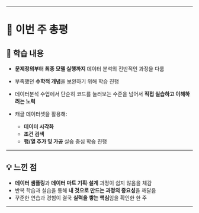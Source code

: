 
---

# 📘 이번 주 총평

## 📝 학습 내용

* **문제정의부터 최종 모델 실행까지** 데이터 분석의 전반적인 과정을 다룸
* 부족했던 **수학적 개념**을 보완하기 위해 학습 진행
* 데이터분석 수업에서 단순히 코드를 눌러보는 수준을 넘어서 **직접 실습하고 이해하려는 노력**
* 캐글 데이터셋을 활용해:

  * **데이터 시각화**
  * **조건 검색**
  * **행/열 추가 및 가공** 실습 중심 학습 진행

---

## 💡 느낀 점

* **데이터 샘플링**과 **데이터 마트 기획·설계** 과정이 쉽지 않음을 체감
* 반복 학습과 실습을 통해 **내 것으로 만드는 과정의 중요성**을 깨달음
* 꾸준한 연습과 경험이 결국 **실력을 쌓는 핵심**임을 확인한 한 주

---

